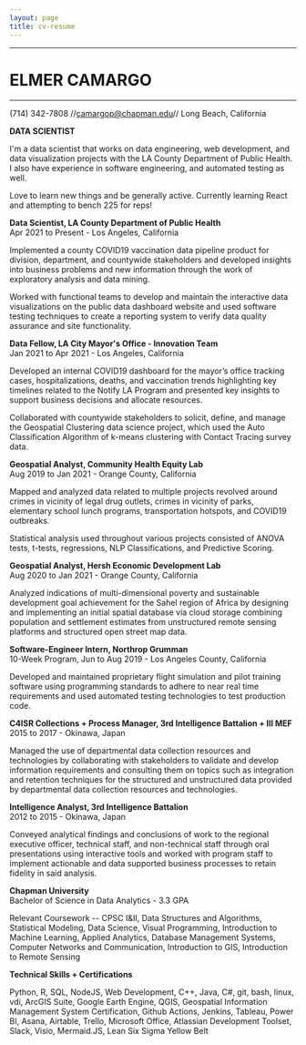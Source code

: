 ```yaml
---
layout: page
title: cv-resume
---
```



---
# ELMER CAMARGO
---

(714) 342-7808 //[camargop@chapman.edu](mailto:camargop@chapman.edu)// Long Beach, California

**DATA SCIENTIST**

I'm a data scientist that works on data engineering, web development, and data visualization projects with the LA County Department of Public Health. I also have experience in software engineering, and automated testing as well. 

Love to learn new things and be generally active. Currently learning React and attempting to bench 225 for reps!

**Data Scientist,  LA County Department of Public Health**        
Apr 2021 to Present - Los Angeles, California

Implemented a county COVID19 vaccination data pipeline product for division, department, and countywide stakeholders and developed insights into business problems and new information through the work of exploratory analysis and data mining.

Worked with functional teams to develop and maintain the interactive data visualizations on the public data dashboard website and used software testing techniques to create a reporting system to verify data quality assurance and site functionality.

**Data Fellow,  LA City Mayor's Office - Innovation Team**        
Jan 2021 to Apr 2021 - Los Angeles, California

Developed an internal COVID19 dashboard for the mayor’s office tracking cases, hospitalizations, deaths, and vaccination trends highlighting key timelines related to the Notify LA Program and presented key insights to support business decisions and allocate resources.

Collaborated with countywide stakeholders to solicit, define, and manage the Geospatial Clustering data science project, which used the Auto Classification Algorithm of k-means clustering with Contact Tracing survey data.

**Geospatial Analyst,  Community Health Equity Lab**        
Aug 2019 to Jan 2021 - Orange County, California

Mapped and analyzed data related to multiple projects revolved around crimes in vicinity of legal drug outlets, crimes in vicinity of parks, elementary school lunch programs, transportation hotspots, and COVID19 outbreaks.

Statistical analysis used throughout various projects consisted of ANOVA tests, t-tests, regressions, NLP Classifications, and Predictive Scoring.

**Geospatial Analyst,  Hersh Economic Development Lab**        
Aug 2020 to Jan 2021 - Orange County, California

Analyzed indications of multi-dimensional poverty and sustainable development goal achievement for the Sahel region of Africa by designing and implementing an initial spatial database via cloud storage combining population and settlement estimates from unstructured remote sensing platforms and structured open street map data.

**Software-Engineer Intern, Northrop Grumman**  \
10-Week Program, Jun to Aug 2019 - Los Angeles County, California

Developed and maintained proprietary flight simulation and pilot training software using programming standards to adhere to near real time requirements and used automated testing technologies to test production code.

**C4ISR Collections + Process Manager, 3rd Intelligence Battalion + III MEF**  \
2015 to 2017 - Okinawa, Japan

Managed the use of departmental data collection resources and technologies by collaborating with stakeholders to validate and develop information requirements and consulting them on topics such as integration and retention techniques for the structured and unstructured data provided by departmental data collection resources and technologies.

**Intelligence Analyst, 3rd Intelligence Battalion**  \
2012 to 2015 - Okinawa, Japan

Conveyed analytical findings and conclusions of work to the regional executive officer, technical staff, and non-technical staff through oral presentations using interactive tools and worked with program staff to implement actionable and data supported business processes to retain fidelity in said analysis.

**Chapman University**  \
Bachelor of Science in Data Analytics - 3.3 GPA

Relevant Coursework -- CPSC I&II, Data Structures and Algorithms, Statistical Modeling, Data Science, Visual Programming, Introduction to Machine Learning, Applied Analytics, Database Management Systems, Computer Networks and Communication, Introduction to GIS, Introduction to Remote Sensing

**Technical Skills + Certifications**

Python, R, SQL, NodeJS, Web Development, C++, Java, C#, git, bash, linux, vdi, ArcGIS Suite, Google Earth Engine, QGIS, Geospatial Information Management System Certification, Github Actions, Jenkins, Tableau, Power BI, Asana, Airtable, Trello, Microsoft Office, Atlassian Development Toolset, Slack, Visio, Mermaid.JS, Lean Six Sigma Yellow Belt

